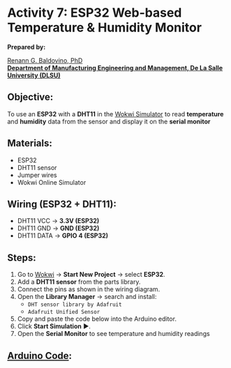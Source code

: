 # Activity 7: ESP32 Web-based Temperature & Humidity Monitor

**Prepared by:**  

[Renann G. Baldovino, PhD](https://www.dlsu.edu.ph/colleges/gcoe/academic-departments/manufacturing-engineering-management/faculty-profile/renann-baldovino/)  
**[Department of Manufacturing Engineering and Management, De La Salle University (DLSU)](https://www.dlsu.edu.ph/colleges/gcoe/academic-departments/manufacturing-engineering-management/)**  

## Objective:  
To use an **ESP32** with a **DHT11** in the [Wokwi Simulator](https://wokwi.com/) to read **temperature** and **humidity** data from the sensor and display it on the **serial monitor**  

## Materials:  
- ESP32  
- DHT11 sensor  
- Jumper wires  
- Wokwi Online Simulator  

## Wiring (ESP32 + DHT11):  
- DHT11 VCC → **3.3V (ESP32)**  
- DHT11 GND → **GND (ESP32)**  
- DHT11 DATA → **GPIO 4 (ESP32)**  

## Steps:
1. Go to [Wokwi](https://wokwi.com) → **Start New Project** → select **ESP32**.  
2. Add a **DHT11 sensor** from the parts library.  
3. Connect the pins as shown in the wiring diagram.  
4. Open the **Library Manager** → search and install:  
   - `DHT sensor library by Adafruit`  
   - `Adafruit Unified Sensor`  
5. Copy and paste the code below into the Arduino editor.  
6. Click **Start Simulation** ▶️.  
7. Open the **Serial Monitor** to see temperature and humidity readings

## [Arduino Code](https://raw.githubusercontent.com/rgbaldov/iot/refs/heads/main/activity5.ino):
